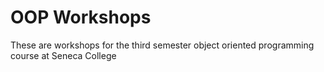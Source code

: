 <h1>OOP Workshops </h1>

<p>These are workshops for the third semester object oriented
programming course at Seneca College</p>